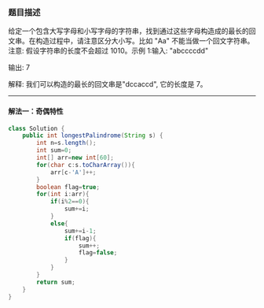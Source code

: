 ### 题目描述

给定一个包含大写字母和小写字母的字符串，找到通过这些字母构造成的最长的回文串。在构造过程中，请注意区分大小写。比如 "Aa" 不能当做一个回文字符串。注意:
假设字符串的长度不会超过 1010。示例 1:输入:
"abccccdd"

输出:
7

解释:
我们可以构造的最长的回文串是"dccaccd", 它的长度是 7。

***

#### 解法一：奇偶特性
```java
class Solution {
    public int longestPalindrome(String s) {
        int n=s.length();
        int sum=0;
        int[] arr=new int[60];
        for(char c:s.toCharArray()){
            arr[c-'A']++;
        }
        boolean flag=true;
        for(int i:arr){
            if(i%2==0){
                sum+=i;
            }
            else{
                sum+=i-1;
                if(flag){
                    sum++;
                    flag=false;
                }
            }
        }
        return sum;
    }
}
```
